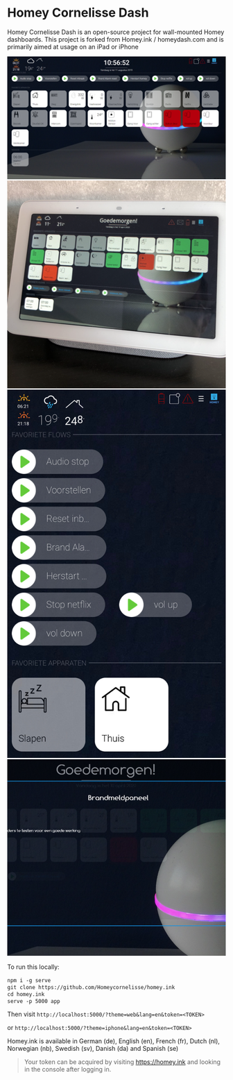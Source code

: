 # Homey Cornelisse Dash 

Homey Cornelisse Dash is an open-source project for wall-mounted Homey dashboards.
This project is forked from Homey.ink / homeydash.com and is primarily aimed at usage on an iPad or iPhone


![Homey.ink on web](https://raw.githubusercontent.com/Homeycornelisse/homey.ink/master/assets/devices/web/web.png)
![Homey.ink on iPad](https://raw.githubusercontent.com/Homeycornelisse/homey.ink/master/assets/devices/ipad/ipad.png)
![Homey.ink on iPhone](https://raw.githubusercontent.com/Homeycornelisse/homey.ink/master/assets/devices/iphone/iphone.png)
![Homey.ink on algemeen](https://raw.githubusercontent.com/Homeycornelisse/homey.ink/master/assets/devices/algemeen/brandmeld.png)

To run this locally:

```
npm i -g serve
git clone https://github.com/Homeycornelisse/homey.ink
cd homey.ink
serve -p 5000 app
```

Then visit `http://localhost:5000/?theme=web&lang=en&token=<TOKEN>`

or `http://localhost:5000/?theme=iphone&lang=en&token=<TOKEN>`

Homey.ink is available in German (de), English (en), French (fr), Dutch (nl), Norwegian (nb), Swedish (sv), Danish (da) and Spanish (se)

> Your token can be acquired by visiting https://homey.ink and looking in the console after logging in.
